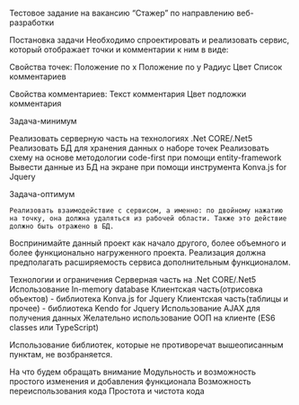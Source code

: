 Тестовое задание на вакансию “Стажер” по направлению веб-разработки

Постановка задачи
Необходимо спроектировать и реализовать сервис, который отображает точки и комментарии к ним в виде:

Свойства точек:
Положение по x
Положение по y
Радиус
Цвет
Список комментариев

Свойства комментариев:
Текст комментария
Цвет подложки комментария

Задача-минимум

Реализовать серверную часть на технологиях .Net CORE/.Net5
Реализовать БД для хранения данных о наборе точек
Реализовать схему на основе методологии code-first при помощи entity-framework
Вывести данные из БД на экране при помощи инструмента Konva.js for Jquery

Задача-оптимум

	Реализовать взаимодействие с сервисом, а именно: по двойному нажатию на точку, она должна удаляться из рабочей области. Также это действие должно быть отражено в БД.
Воспринимайте данный проект как начало другого, более объемного и более функционально нагруженного проекта. Реализация должна предполагать расширяемость сервиса дополнительным функционалом. 


Технологии и ограничения
Серверная часть на .Net CORE/.Net5
Использование In-memory database
Клиентская часть(отрисовка объектов) - библиотека Konva.js for Jquery
Клиентская часть(таблицы и прочее) - библиотека Kendo for Jquery
Использование AJAX для получения данных
Желательно использование ООП на клиенте (ES6 classes или TypeScript)

Использование библиотек, которые не противоречат вышеописанным пунктам, не возбраняется.

На что будем обращать внимание
Модульность и возможность простого изменения и добавления функционала
Возможность переиспользования кода
Простота и чистота кода





